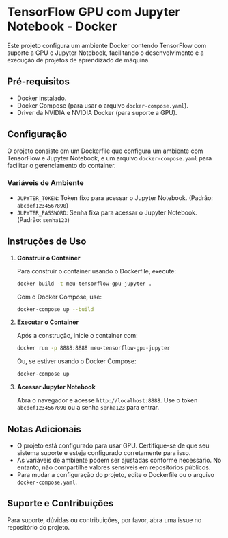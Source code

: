 # TensorFlow GPU com Jupyter Notebook - Docker

Este projeto configura um ambiente Docker contendo TensorFlow com suporte a GPU e Jupyter Notebook, facilitando o desenvolvimento e a execução de projetos de aprendizado de máquina.

## Pré-requisitos

- Docker instalado.
- Docker Compose (para usar o arquivo `docker-compose.yaml`).
- Driver da NVIDIA e NVIDIA Docker (para suporte a GPU).

## Configuração

O projeto consiste em um Dockerfile que configura um ambiente com TensorFlow e Jupyter Notebook, e um arquivo `docker-compose.yaml` para facilitar o gerenciamento do container.

### Variáveis de Ambiente

- `JUPYTER_TOKEN`: Token fixo para acessar o Jupyter Notebook. (Padrão: `abcdef1234567890`)
- `JUPYTER_PASSWORD`: Senha fixa para acessar o Jupyter Notebook. (Padrão: `senha123`)

## Instruções de Uso

1. **Construir o Container**

   Para construir o container usando o Dockerfile, execute:

   ```bash
   docker build -t meu-tensorflow-gpu-jupyter .
   ```

   Com o Docker Compose, use:

   ```bash
   docker-compose up --build
   ```
2. **Executar o Container**

   Após a construção, inicie o container com:

   ```bash
   docker run -p 8888:8888 meu-tensorflow-gpu-jupyter
   ```

   Ou, se estiver usando o Docker Compose:

   ```bash
   docker-compose up
   ```
3. **Acessar Jupyter Notebook**

   Abra o navegador e acesse `http://localhost:8888`. Use o token `abcdef1234567890` ou a senha `senha123` para entrar.

## Notas Adicionais

- O projeto está configurado para usar GPU. Certifique-se de que seu sistema suporte e esteja configurado corretamente para isso.
- As variáveis de ambiente podem ser ajustadas conforme necessário. No entanto, não compartilhe valores sensíveis em repositórios públicos.
- Para mudar a configuração do projeto, edite o Dockerfile ou o arquivo `docker-compose.yaml`.

## Suporte e Contribuições

Para suporte, dúvidas ou contribuições, por favor, abra uma issue no repositório do projeto.

